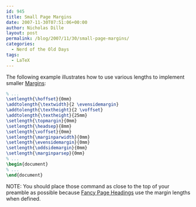 ```yaml
---
id: 945
title: Small Page Margins
date: 2007-11-30T07:51:06+00:00
author: Nicholas Dille
layout: post
permalink: /blog/2007/11/30/small-page-margins/
categories:
  - Nerd of the Old Days
tags:
  - LaTeX
---
```

The following example illustrates how to use various lengths to implement smaller [Margins](/blog/2007/11/30/page-margins/):<!--more-->

```latex
% ...
\setlength{\hoffset}{0mm}
\addtolength{\textwidth}{2 \evensidemargin}
\addtolength{\textheight}{2 \voffset}
\addtolength{\textheight}{25mm}
\setlength{\topmargin}{0mm}
\setlength{\headsep}{8mm}
\setlength{\voffset}{0mm}
\setlength{\marginparwidth}{0mm}
\setlength{\evensidemargin}{0mm}
\setlength{\oddsidemargin}{0mm}
\setlength{\marginparsep}{0mm}
% ...
\begin{document}
% ...
\end{document}
```

NOTE: You should place those command as close to the top of your preamble as possible because [Fancy Page Headings](/blog/2007/11/30/fancy-page-headers/) use the margin lengths when defined.